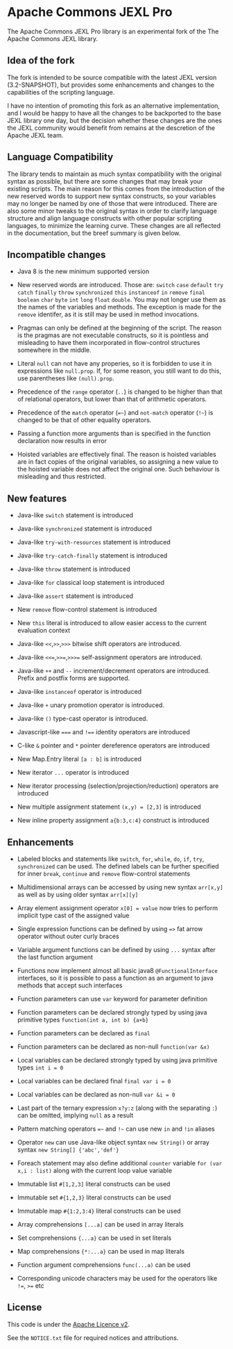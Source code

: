 <!---
 Licensed to the Apache Software Foundation (ASF) under one or more
 contributor license agreements.  See the NOTICE file distributed with
 this work for additional information regarding copyright ownership.
 The ASF licenses this file to You under the Apache License, Version 2.0
 (the "License"); you may not use this file except in compliance with
 the License.  You may obtain a copy of the License at

      http://www.apache.org/licenses/LICENSE-2.0

 Unless required by applicable law or agreed to in writing, software
 distributed under the License is distributed on an "AS IS" BASIS,
 WITHOUT WARRANTIES OR CONDITIONS OF ANY KIND, either express or implied.
 See the License for the specific language governing permissions and
 limitations under the License.
-->
Apache Commons JEXL Pro
=======================

The Apache Commons JEXL Pro library is an experimental fork of the The Apache Commons JEXL library.

Idea of the fork
----------------
The fork is intended to be source compatible with the latest JEXL version (3.2-SNAPSHOT), but provides some 
enhancements and changes to the capabilities of the scripting language. 

I have no intention of promoting this fork as an alternative implementation, and I would be happy to have all 
the changes to be backported to the base JEXL library one day, but the decision whether these changes are the ones 
the JEXL community would benefit from remains at the descretion of the Apache JEXL team.

Language Compatibility 
----------------------
The library tends to maintain as much syntax compatibility with the original syntax as possible, but there are
some changes that may break your existing scripts. The main reason for this comes from the introduction of the new 
reserved words to support new syntax constructs, so your variables may no longer be named by one of those that were introduced. 
There are also some minor tweaks to the original syntax in order to clarify language structure and align language 
constructs with other popular scripting languages, to minimize the learning curve. 
These changes are all reflected in the documentation, but the breef summary is given below.

Incompatible changes
--------------------
+ Java 8 is the new minimum supported version 

+ New reserved words are introduced. Those are:
  `switch` `case` `default` `try` `catch` `finally` `throw` `synchronized` `this` `instanceof` `in` `remove`
  `final` `boolean` `char` `byte` `int` `long` `float` `double`.
  You may not longer use them as the names of the variables and methods. The exception is made for the `remove` identifer,
  as it is still may be used in method invocations.

+ Pragmas can only be defined at the beginning of the script. The reason is the pragmas are not executable constructs, 
  so it is pointless and misleading to have them incorporated in flow-control structures somewhere in the middle.

+ Literal `null` can not have any properies, so it is forbidden to use it in expressions like `null.prop`.
  If, for some reason, you still want to do this, use parentheses like `(null).prop`.

+ Precedence of the `range` operator (`..`) is changed to be higher than that of relational operators, 
  but lower than that of arithmetic operators.

+ Precedence of the `match` operator (`=~`) and `not-match` operator (`!~`) is changed to be that of other equality operators.

+ Passing a function more arguments than is specified in the function declaration now results in error

+ Hoisted variables are effectively final. The reason is hoisted variables are in fact copies of the original variables,
  so assigning a new value to the hoisted variable does not affect the original one. Such behaviour is misleading and thus restricted.

New features
------------
+ Java-like `switch` statement is introduced

+ Java-like `synchronized` statement is introduced

+ Java-like `try-with-resources` statement is introduced

+ Java-like `try-catch-finally` statement is introduced

+ Java-like `throw` statement is introduced

+ Java-like `for` classical loop statement is introduced

+ Java-like `assert` statement is introduced

+ New `remove` flow-control statement is introduced

+ New `this` literal is introduced to allow easier access to the current evaluation context

+ Java-like `<<`,`>>`,`>>>` bitwise shift operators are introduced. 

+ Java-like `<<=`,`>>=`,`>>>=` self-assignment operators are introduced. 

+ Java-like `++` and `--` increment/decrement operators are introduced. Prefix and postfix forms are supported.

+ Java-like `instanceof` operator is introduced

+ Java-like `+` unary promotion operator is introduced.

+ Java-like `()` type-cast operator is introduced.

+ Javascript-like `===` and `!==` identity operators are introduced

+ C-like `&` pointer and `*` pointer dereference operators are introduced

+ New Map.Entry literal `[a : b]` is introduced

+ New iterator `...` operator is introduced

+ New iterator processing (selection/projection/reduction) operators are introduced

+ New multiple assignment statement `(x,y) = [2,3]` is introduced

+ New inline property assignment `a{b:3,c:4}` construct is introduced

Enhancements
------------
+ Labeled blocks and statements like `switch`, `for`, `while`, `do`, `if`, `try`, `synchronized` can be used. 
  The defined labels can be further specified for inner `break`, `continue` and `remove` flow-control statements

+ Multidimensional arrays can be accessed by using new syntax `arr[x,y]` as well as by using older syntax `arr[x][y]`

+ Array element assignment operator `x[0] = value` now tries to perform implicit type cast of the assigned value

+ Single expression functions can be defined by using `=>` fat arrow operator without outer curly braces

+ Variable argument functions can be defined by using `...` syntax after the last function argument

+ Functions now implement almost all basic java8 `@FunctionalInterface` interfaces, 
  so it is possible to pass a function as an argument to java methods that accept such interfaces

+ Function parameters can use `var` keyword for parameter definition

+ Function parameters can be declared strongly typed by using java primitive types `function(int a, int b) {a+b}`

+ Function parameters can be declared as `final`

+ Function parameters can be declared as non-null `function(var &x)`

+ Local variables can be declared strongly typed by using java primitive types `int i = 0`

+ Local variables can be declared final `final var i = 0`

+ Local variables can be declared as non-null `var &i = 0`

+ Last part of the ternary expression `x?y:z` (along with the separating `:`) can be omitted, implying `null` as a result

+ Pattern matching operators `=~` and `!~` can use new `in` and `!in` aliases 

+ Operator `new` can use Java-like object syntax `new String()` or array syntax `new String[] {'abc','def'}`

+ Foreach statement may also define additional `counter` variable `for (var x,i : list)` along with the current loop value variable

+ Immutable list `#[1,2,3]` literal constructs can be used 

+ Immutable set `#{1,2,3}` literal constructs can be used

+ Immutable map `#{1:2,3:4}` literal constructs can be used

+ Array comprehensions `[...a]` can be used in array literals

+ Set comprehensions `{...a}` can be used in set literals

+ Map comprehensions `{*:...a}` can be used in map literals

+ Function argument comprehensions `func(...a)` can be used 

+ Corresponding unicode characters may be used for the operators like `!=`, `>=` etc

License
-------
This code is under the [Apache Licence v2](https://www.apache.org/licenses/LICENSE-2.0).

See the `NOTICE.txt` file for required notices and attributions.
